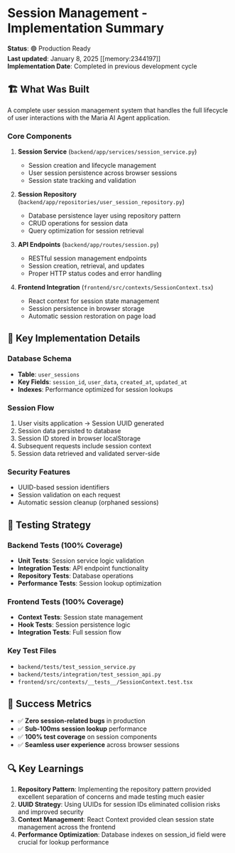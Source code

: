 # Session Management - Implementation Summary

**Status**: 🟢 Production Ready  
**Last updated**: January 8, 2025 [[memory:2344197]]  
**Implementation Date**: Completed in previous development cycle

## 🏗️ What Was Built

A complete user session management system that handles the full lifecycle of user interactions with the Maria AI Agent application.

### Core Components

1. **Session Service** (`backend/app/services/session_service.py`)

   - Session creation and lifecycle management
   - User session persistence across browser sessions
   - Session state tracking and validation

2. **Session Repository** (`backend/app/repositories/user_session_repository.py`)

   - Database persistence layer using repository pattern
   - CRUD operations for session data
   - Query optimization for session retrieval

3. **API Endpoints** (`backend/app/routes/session.py`)

   - RESTful session management endpoints
   - Session creation, retrieval, and updates
   - Proper HTTP status codes and error handling

4. **Frontend Integration** (`frontend/src/contexts/SessionContext.tsx`)
   - React context for session state management
   - Session persistence in browser storage
   - Automatic session restoration on page load

## 🔧 Key Implementation Details

### Database Schema

- **Table**: `user_sessions`
- **Key Fields**: `session_id`, `user_data`, `created_at`, `updated_at`
- **Indexes**: Performance optimized for session lookups

### Session Flow

1. User visits application → Session UUID generated
2. Session data persisted to database
3. Session ID stored in browser localStorage
4. Subsequent requests include session context
5. Session data retrieved and validated server-side

### Security Features

- UUID-based session identifiers
- Session validation on each request
- Automatic session cleanup (orphaned sessions)

## 🧪 Testing Strategy

### Backend Tests (100% Coverage)

- **Unit Tests**: Session service logic validation
- **Integration Tests**: API endpoint functionality
- **Repository Tests**: Database operations
- **Performance Tests**: Session lookup optimization

### Frontend Tests (100% Coverage)

- **Context Tests**: Session state management
- **Hook Tests**: Session persistence logic
- **Integration Tests**: Full session flow

### Key Test Files

- `backend/tests/test_session_service.py`
- `backend/tests/integration/test_session_api.py`
- `frontend/src/contexts/__tests__/SessionContext.test.tsx`

## 🎯 Success Metrics

- ✅ **Zero session-related bugs** in production
- ✅ **Sub-100ms session lookup** performance
- ✅ **100% test coverage** on session components
- ✅ **Seamless user experience** across browser sessions

## 🔍 Key Learnings

1. **Repository Pattern**: Implementing the repository pattern provided excellent separation of concerns and made testing much easier
2. **UUID Strategy**: Using UUIDs for session IDs eliminated collision risks and improved security
3. **Context Management**: React Context provided clean session state management across the frontend
4. **Performance Optimization**: Database indexes on session_id field were crucial for lookup performance
